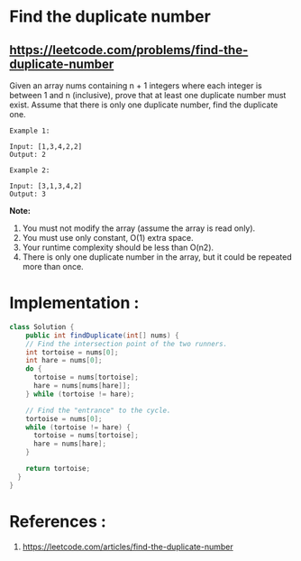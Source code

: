 # Find the duplicate number
## https://leetcode.com/problems/find-the-duplicate-number

Given an array nums containing n + 1 integers where each integer is between 1 and n (inclusive), prove that at least one duplicate number must exist. Assume that there is only one duplicate number, find the duplicate one.
```
Example 1:

Input: [1,3,4,2,2]
Output: 2

Example 2:

Input: [3,1,3,4,2]
Output: 3
```
**Note:**

1. You must not modify the array (assume the array is read only).
2. You must use only constant, O(1) extra space.
3. Your runtime complexity should be less than O(n2).
4. There is only one duplicate number in the array, but it could be repeated more than once.

# Implementation :
```java
class Solution {
    public int findDuplicate(int[] nums) {
    // Find the intersection point of the two runners.
    int tortoise = nums[0];
    int hare = nums[0];
    do {
      tortoise = nums[tortoise];
      hare = nums[nums[hare]];
    } while (tortoise != hare);

    // Find the "entrance" to the cycle.
    tortoise = nums[0];
    while (tortoise != hare) {
      tortoise = nums[tortoise];
      hare = nums[hare];
    }

    return tortoise;
  }
}
```

# References :
1. https://leetcode.com/articles/find-the-duplicate-number
